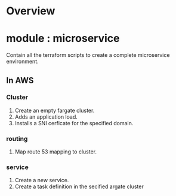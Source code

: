 # Overview


# module : microservice
Contain all the terraform scripts to create a complete microservice environment.
## In AWS
### Cluster
1. Create an empty fargate cluster. 
2. Adds an application load. 
3. Installs a SNI cerficate for the specified domain.

### routing
1. Map route 53 mapping to cluster.

### service
1. Create a new service.
2. Create a task definition in the secified argate cluster

